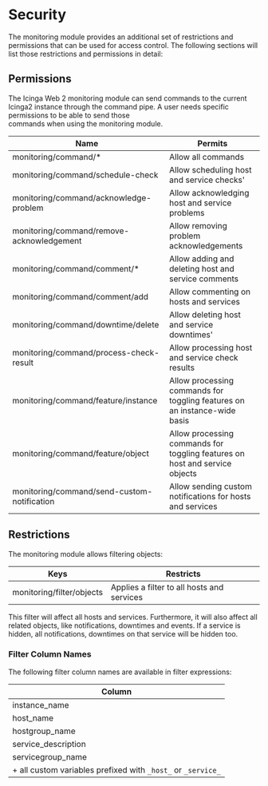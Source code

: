 # <a id="monitoring-security"></a> Security

The monitoring module provides an additional set of restrictions and permissions
that can be used for access control. The following sections will list those
restrictions and permissions in detail:


## Permissions

The Icinga Web 2 monitoring module can send commands to the current Icinga2 instance
through the command pipe. A user needs specific permissions to be able to send those  
commands when using the monitoring module.


| Name                                        | Permits                                                                     |
|---------------------------------------------|-----------------------------------------------------------------------------|
| monitoring/command/*                        | Allow all commands                                                          |
| monitoring/command/schedule-check           | Allow scheduling host and service checks'                                   |
| monitoring/command/acknowledge-problem      | Allow acknowledging host and service problems                               |
| monitoring/command/remove-acknowledgement   | Allow removing problem acknowledgements                                     |
| monitoring/command/comment/*                | Allow adding and deleting host and service comments                         |
| monitoring/command/comment/add              | Allow commenting on hosts and services                                      |
| monitoring/command/downtime/delete          | Allow deleting host and service downtimes'                                  |
| monitoring/command/process-check-result     | Allow processing host and service check results                             |
| monitoring/command/feature/instance         | Allow processing commands for toggling features on an instance-wide basis   |
| monitoring/command/feature/object           | Allow processing commands for toggling features on host and service objects |
| monitoring/command/send-custom-notification | Allow sending custom notifications for hosts and services                   |


## <a id="monitoring-security-restrictions"></a> Restrictions

The monitoring module allows filtering objects:


| Keys                       | Restricts                                     |
|----------------------------|-----------------------------------------------|
| monitoring/filter/objects  | Applies a filter to all hosts and services    |


This filter will affect all hosts and services. Furthermore, it will also
affect all related objects, like notifications, downtimes and events. If a
service is hidden, all notifications, downtimes on that service will be hidden too.


### Filter Column Names

The following filter column names are available in filter expressions:


| Column                                                       |
|--------------------------------------------------------------|
| instance_name                                                |
| host_name                                                    |
| hostgroup_name                                               |
| service_description                                          |
| servicegroup_name                                            |
| + all custom variables prefixed with `_host_` or `_service_` |
